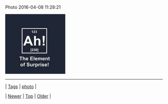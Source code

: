 <!--
title: Photo 2016-04-08 11
date: 2020-06-28T15:27:00.113Z
tags: photo
-->


Photo 2016-04-08 11:28:21

![](142454973889-0.jpg)

<!--BOTTOM-POST-NAVIGATION-->
---

| [Tags](tags.md) | [photo](tag-photo.md) |

| [Newer](142400636229.md) | [Top](index.md) | [Older](142469124562.md) |